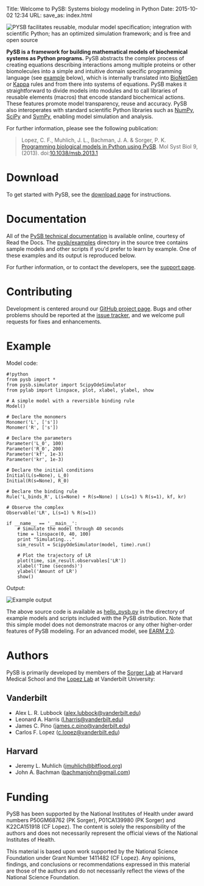 Title: Welcome to PySB: Systems biology modeling in Python
Date: 2015-10-02 12:34
URL:
save_as: index.html

![PYSB facilitates reusable, modular model specification; integration with scientific Python; has an optimized simulation framework; and is free and open source]({filename}/images/pysb-banner.png)

**PySB is a framework for building mathematical models of biochemical systems
 as Python programs.** PySB abstracts the complex process of creating
 equations describing interactions among multiple proteins or other
 biomolecules into a simple and intuitive domain specific programming language
 (see [example](#example) below), which is internally translated into
 [BioNetGen](http://bionetgen.org) or [Kappa](http://www.kappalanguage.org)
 rules and from there into systems of equations. PySB makes it straightforward
 to divide models into modules and to call libraries of reusable elements
 (macros) that encode standard biochemical actions. These features promote
 model transparency, reuse and accuracy. PySB also interoperates with standard
 scientific Python libraries such as [NumPy](http://www.numpy.org/),
 [SciPy](https://www.scipy.org/) and [SymPy](http://www.sympy.org/), enabling
 model simulation and analysis.

 For further information, please see the following publication:

> Lopez, C. F., Muhlich, J. L., Bachman, J. A. & Sorger, P. K.
[Programming biological models in Python using PySB](http://dx.doi.org/10.1038/msb.2013.1).
 Mol Syst Biol 9, (2013).
 doi:[10.1038/msb.2013.1](http://dx.doi.org/10.1038/msb.2013.1)

# Download

To get started with PySB, see the [download page](/download.html) for
instructions.

# Documentation

All of the [PySB technical documentation](http://pysb.readthedocs.org) is
available online, courtesy of Read the Docs. The
[pysb/examples](https://github.com/pysb/pysb/tree/master/pysb/examples)
directory in the source tree contains sample models and other scripts if
you'd prefer to learn by example. One of these examples and its output is
reproduced below.

For further information, or to contact the developers, see the
[support page](/support.html).

# Contributing

Development is centered around our
[GitHub project page](https://github.com/pysb/pysb).
Bugs and other problems should be reported at the
[issue tracker](https://github.com/pysb/pysb/issues), and we
welcome pull requests for fixes and enhancements.

<a name="example"></a>
# Example

Model code:

    #!python
    from pysb import *
    from pysb.simulator import ScipyOdeSimulator
    from pylab import linspace, plot, xlabel, ylabel, show

    # A simple model with a reversible binding rule
    Model()

    # Declare the monomers
    Monomer('L', ['s'])
    Monomer('R', ['s'])

    # Declare the parameters
    Parameter('L_0', 100)
    Parameter('R_0', 200)
    Parameter('kf', 1e-3)
    Parameter('kr', 1e-3)

    # Declare the initial conditions
    Initial(L(s=None), L_0)
    Initial(R(s=None), R_0)

    # Declare the binding rule
    Rule('L_binds_R', L(s=None) + R(s=None) | L(s=1) % R(s=1), kf, kr)

    # Observe the complex
    Observable('LR', L(s=1) % R(s=1))

    if __name__ == '__main__':
        # Simulate the model through 40 seconds
        time = linspace(0, 40, 100)
        print "Simulating..."
        sim_result = ScipyOdeSimulator(model, time).run()
        
        # Plot the trajectory of LR
        plot(time, sim_result.observables['LR'])
        xlabel('Time (seconds)')
        ylabel('Amount of LR')
        show()

Output:

![Example output]({filename}/images/example_output.png)

The above source code is available as
[hello_pysb.py](https://github.com/pysb/pysb/blob/master/pysb/examples/hello_pysb.py)
in the directory of example models and scripts included with the PySB
distribution. Note that this simple model does not demonstrate macros or any
other higher-order features of PySB modeling. For an advanced model, see
[EARM 2.0](http://earm.readthedocs.io/en/latest/intro.html).

# Authors

PySB is primarily developed by members of the
[Sorger Lab](https://sorger.med.harvard.edu) at Harvard Medical School and
the [Lopez Lab](https://my.vanderbilt.edu/lopezlab/) at Vanderbilt University:

## Vanderbilt

* Alex L. R. Lubbock (alex.lubbock@vanderbilt.edu)
* Leonard A. Harris (l.harris@vanderbilt.edu)
* James C. Pino (james.c.pino@vanderbilt.edu)
* Carlos F. Lopez (c.lopez@vanderbilt.edu)

## Harvard

* Jeremy L. Muhlich (jmuhlich@bitflood.org)
* John A. Bachman (bachmanjohn@gmail.com)

# Funding

PySB has been supported by the National Institutes of Health under award numbers P50GM68762 (PK Sorger), P01CA139980 (PK Sorger) and K22CA151918 (CF Lopez). The content is solely the responsibility of the authors and does not necessarily represent the official views of the National Institutes of Health.

This material is based upon work supported by the National Science Foundation under Grant Number 1411482 (CF Lopez). Any opinions, findings, and conclusions or recommendations expressed in this material are those of the authors and do not necessarily reflect the views of the National Science Foundation. 
